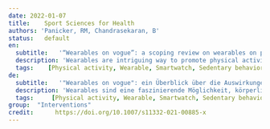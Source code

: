 ```yaml
---
date: 2022-01-07
title:    Sport Sciences for Health  
authors: 'Panicker, RM, Chandrasekaran, B'
status:   default
en:
  subtitle:   '“Wearables on vogue”: a scoping review on wearables on physical activity and sedentary behavior during COVID-19 pandemic'
  description: 'Wearables are intriguing way to promote physical activity and reduce sedentary behavior in populations with and without chronic diseases. However, the contemporary evidence demonstrating the effectiveness of wearables on physical health during the COVID-19 pandemic has yet to be explored. The present review aims to provide the readers with a broader knowledge of the impact of wearables on physical health during the pandemic. Five electronic databases (Web of Science, Scopus, Ovid Medline, Cumulative Index to Nursing and Allied Health Literature and Embase) were searched. The eligibility criteria of the studies to be included were based on PICOT criteria: population (adults, children and elderly), intervention (wearable, smartphones), comparison (any behavioral intervention), outcome (physical activity or sedentary behavior levels) and time frame (between December 1st, 2019 and November 19th, 2021). The present scoping review was framed as per the guidelines of the Arksey and O’Malley framework. Of 469 citations initially screened, 17 articles were deemed eligible for inclusion and potential scoping was done. Smartphone-based applications with inbuilt accelerometers were commonly used, while a few studies employed smart bands, smartwatches for physical health monitoring. Most of the studies observed the increased use of wearables in healthy adults followed by elderly, children and pregnant women. Considerable reduction (almost—50%) in physical activity during the pandemic: daily step count (− 2812 steps/min), standing (− 32.7%) and walking (− 52.2%) time was found. Wearables appears to be impending means of improving physical activity and reducing sedentary behavior remotely during the COVID-19 pandemic.'
  tags:    [Physical activity, Wearable, Smartwatch, Sedentary behavior, COVID-19, Lockdown]
de: 
  subtitle:   '"Wearables on vogue": ein Überblick über die Auswirkungen von Wearables auf die körperliche Aktivität und das sitzende Verhalten während der COVID-19-Pandemie'
  description: 'Wearables sind eine faszinierende Möglichkeit, körperliche Aktivität zu fördern und sitzende Tätigkeiten in Bevölkerungsgruppen mit und ohne chronische Krankheiten zu reduzieren. Die aktuelle Evidenz, die die Wirksamkeit von Wearables auf die körperliche Gesundheit während der COVID-19-Pandemie belegt, muss jedoch noch erforscht werden. Die vorliegende Übersichtsarbeit soll den Lesern ein breiteres Wissen über die Auswirkungen von Wearables auf die körperliche Gesundheit während der Pandemie vermitteln. Es wurden fünf elektronische Datenbanken (Web of Science, Scopus, Ovid Medline, Cumulative Index to Nursing and Allied Health Literature und Embase) durchsucht. Die Zulassungskriterien für die einzuschließenden Studien basierten auf den PICOT-Kriterien: Population (Erwachsene, Kinder und ältere Menschen), Intervention (Wearables, Smartphones), Vergleich (jegliche Verhaltensintervention), Ergebnis (Grad der körperlichen Aktivität oder des sitzenden Verhaltens) und Zeitrahmen (zwischen dem 1. Dezember 2019 und dem 19. November 2021). Die vorliegende Übersichtsarbeit wurde nach den Richtlinien des Arksey und OMalley Frameworks erstellt. Von 469 Zitaten, die zunächst gescreent wurden, wurden 17 Artikel als einschlussfähig erachtet, und es wurde ein potenzielles Scoping durchgeführt. Am häufigsten wurden Smartphone-basierte Anwendungen mit eingebauten Beschleunigungsmessern verwendet, während einige wenige Studien Smartbands und Smartwatches zur Überwachung der körperlichen Gesundheit einsetzten. In den meisten Studien wurde die verstärkte Nutzung von Wearables bei gesunden Erwachsenen beobachtet, gefolgt von älteren Menschen, Kindern und schwangeren Frauen. Während der Pandemie wurde ein erheblicher Rückgang (fast 50 %) der körperlichen Aktivität festgestellt: tägliche Schrittzahl (- 2812 Schritte/min), Stehen (- 32,7 %) und Gehen (- 52,2 %). Wearables scheinen ein bevorstehendes Mittel zur Verbesserung der körperlichen Aktivität und zur Verringerung des sitzenden Verhaltens aus der Ferne während der COVID-19-Pandemie zu sein.'
  tags:     [Physical activity, Wearable, Smartwatch, Sedentary behavior, COVID-19, Lockdow]
group:  "Interventions"
credit:      https://doi.org/10.1007/s11332-021-00885-x
---
```

